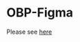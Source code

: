 # OBP-Figma

Please see [here](https://github.com/OpenBankProject/OBP-Figma/blob/main/DirectLogin/README.md) 
